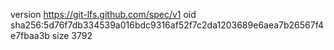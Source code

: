 version https://git-lfs.github.com/spec/v1
oid sha256:5d76f7db334539a016bdc9316af52f7c2da1203689e6aea7b26567f4e7fbaa3b
size 3792
